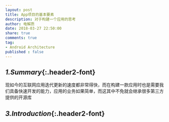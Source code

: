 ```yaml
---
layout: post
title: App项目的基本要素
description: 对于构建一个应用的思考
author: 电解质
date: 2018-03-27 22:50:00
share: true
comments: true
tag: 
- Android Architecture
published : false
---
```


## *1.Summary*{:.header2-font}
现如今的互联网应用迭代更新的速度都非常得快，而在构建一款应用时也是需要我们具备快速开发的能力，应用的业务如果简单，而这其中不免就会继承很多第三方提供的开源库

## *3.Introduction*{:.header2-font}
